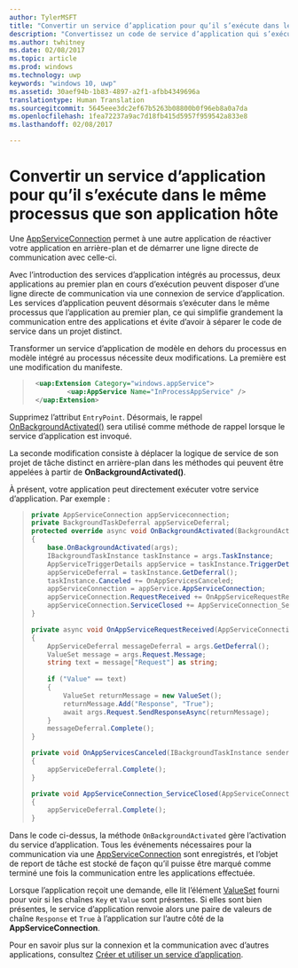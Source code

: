```yaml
---
author: TylerMSFT
title: "Convertir un service d’application pour qu’il s’exécute dans le même processus que son application hôte"
description: "Convertissez un code de service d’application qui s’exécutait dans un processus distinct en arrière-plan en code qui s’exécute dans le même processus que votre fournisseur de service d’application."
ms.author: twhitney
ms.date: 02/08/2017
ms.topic: article
ms.prod: windows
ms.technology: uwp
keywords: "windows 10, uwp"
ms.assetid: 30aef94b-1b83-4897-a2f1-afbb4349696a
translationtype: Human Translation
ms.sourcegitcommit: 5645eee3dc2ef67b5263b08800b0f96eb8a0a7da
ms.openlocfilehash: 1fea72237a9ac7d18fb415d5957f959542a833e8
ms.lasthandoff: 02/08/2017

---
```


# <a name="convert-an-app-service-to-run-in-the-same-process-as-its-host-app"></a>Convertir un service d’application pour qu’il s’exécute dans le même processus que son application hôte

Une [AppServiceConnection](https://msdn.microsoft.com/library/windows/apps/windows.applicationmodel.appservice.appserviceconnection.aspx) permet à une autre application de réactiver votre application en arrière-plan et de démarrer une ligne directe de communication avec celle-ci.

Avec l’introduction des services d’application intégrés au processus, deux applications au premier plan en cours d’exécution peuvent disposer d’une ligne directe de communication via une connexion de service d’application. Les services d’application peuvent désormais s’exécuter dans le même processus que l’application au premier plan, ce qui simplifie grandement la communication entre des applications et évite d’avoir à séparer le code de service dans un projet distinct.

Transformer un service d’application de modèle en dehors du processus en modèle intégré au processus nécessite deux modifications. La première est une modification du manifeste.

> ```xml
>  <uap:Extension Category="windows.appService">
>          <uap:AppService Name="InProcessAppService" />
>  </uap:Extension>
> ```

Supprimez l’attribut `EntryPoint`. Désormais, le rappel [OnBackgroundActivated()](https://msdn.microsoft.com/library/windows/apps/windows.ui.xaml.application.onbackgroundactivated.aspx) sera utilisé comme méthode de rappel lorsque le service d’application est invoqué.

La seconde modification consiste à déplacer la logique de service de son projet de tâche distinct en arrière-plan dans les méthodes qui peuvent être appelées à partir de **OnBackgroundActivated()**.

À présent, votre application peut directement exécuter votre service d’application.  Par exemple :

> ``` cs
> private AppServiceConnection appServiceconnection;
> private BackgroundTaskDeferral appServiceDeferral;
> protected override async void OnBackgroundActivated(BackgroundActivatedEventArgs args)
> {
>     base.OnBackgroundActivated(args);
>     IBackgroundTaskInstance taskInstance = args.TaskInstance;
>     AppServiceTriggerDetails appService = taskInstance.TriggerDetails as AppServiceTriggerDetails;
>     appServiceDeferral = taskInstance.GetDeferral();
>     taskInstance.Canceled += OnAppServicesCanceled;
>     appServiceConnection = appService.AppServiceConnection;
>     appServiceConnection.RequestReceived += OnAppServiceRequestReceived;
>     appServiceConnection.ServiceClosed += AppServiceConnection_ServiceClosed;
> }
>
> private async void OnAppServiceRequestReceived(AppServiceConnection sender, AppServiceRequestReceivedEventArgs args)
> {
>     AppServiceDeferral messageDeferral = args.GetDeferral();
>     ValueSet message = args.Request.Message;
>     string text = message["Request"] as string;
>              
>     if ("Value" == text)
>     {
>         ValueSet returnMessage = new ValueSet();
>         returnMessage.Add("Response", "True");
>         await args.Request.SendResponseAsync(returnMessage);
>     }
>     messageDeferral.Complete();
> }
>
> private void OnAppServicesCanceled(IBackgroundTaskInstance sender, BackgroundTaskCancellationReason reason)
> {
>     appServiceDeferral.Complete();
> }
>
> private void AppServiceConnection_ServiceClosed(AppServiceConnection sender, AppServiceClosedEventArgs args)
> {
>     appServiceDeferral.Complete();
> }
> ```

Dans le code ci-dessus, la méthode `OnBackgroundActivated` gère l’activation du service d’application. Tous les événements nécessaires pour la communication via une [AppServiceConnection](https://msdn.microsoft.com/library/windows/apps/windows.applicationmodel.appservice.appserviceconnection.aspx) sont enregistrés, et l’objet de report de tâche est stocké de façon qu’il puisse être marqué comme terminé une fois la communication entre les applications effectuée.

Lorsque l’application reçoit une demande, elle lit l’élément [ValueSet](https://msdn.microsoft.com/library/windows/apps/windows.foundation.collections.valueset.aspx) fourni pour voir si les chaînes `Key` et `Value` sont présentes. Si elles sont bien présentes, le service d’application renvoie alors une paire de valeurs de chaîne `Response` et `True` à l’application sur l’autre côté de la **AppServiceConnection**.

Pour en savoir plus sur la connexion et la communication avec d’autres applications, consultez [Créer et utiliser un service d’application](https://msdn.microsoft.com/windows/uwp/launch-resume/how-to-create-and-consume-an-app-service?f=255&MSPPError=-2147217396).

